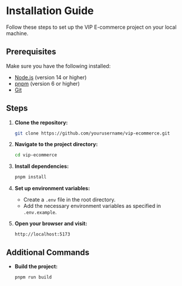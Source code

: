 # Installation Guide

Follow these steps to set up the VIP E-commerce project on your local machine.

## Prerequisites

Make sure you have the following installed:
- [Node.js](https://nodejs.org/) (version 14 or higher)
- [pnpm](https://pnpm.io/) (version 6 or higher)
- [Git](https://git-scm.com/)

## Steps

1. **Clone the repository:**
    ```bash
    git clone https://github.com/yourusername/vip-ecommerce.git
    ```
2. **Navigate to the project directory:**
    ```bash
    cd vip-ecommerce
    ```
3. **Install dependencies:**
    ```bash
    pnpm install
    ```
4. **Set up environment variables:**
    - Create a `.env` file in the root directory.
    - Add the necessary environment variables as specified in `.env.example`.

5. **Open your browser and visit:**
    ```
    http://localhost:5173
    ```

## Additional Commands

- **Build the project:**
  ```bash
  pnpm run build
  ```

